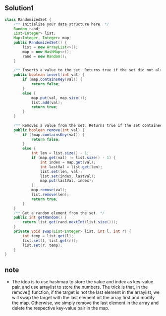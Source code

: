 ## Solution1
``` java
class RandomizedSet {
    /** Initialize your data structure here. */
    Random rand; 
    List<Integer> list;
    Map<Integer, Integer> map;
    public RandomizedSet() {
        list = new ArrayList<>();
        map = new HashMap<>();
        rand = new Random();
    }
    
    /** Inserts a value to the set. Returns true if the set did not already contain the specified element. */
    public boolean insert(int val) {
        if (map.containsKey(val)) {
            return false;
        }
        else {
            map.put(val, map.size());
            list.add(val);
            return true;
        }
    }
    
    /** Removes a value from the set. Returns true if the set contained the specified element. */
    public boolean remove(int val) {
        if (!map.containsKey(val)) {
            return false;
        }
        else {
            int len = list.size() - 1;
            if (map.get(val) != list.size() - 1) {
                int index = map.get(val);
                int lastVal = list.get(len);
                list.set(len, val);
                list.set(index, lastVal);
                map.put(lastVal, index);
            }
            map.remove(val);
            list.remove(len);
            return true;
        }
    }
    /** Get a random element from the set. */
    public int getRandom() {
        return list.get(rand.nextInt(list.size()));
    }
    private void swap(List<Integer> list, int l, int r) {
        int temp = list.get(l);
        list.set(l, list.get(r));
        list.set(r, temp);
    }
}
```

## note
* The idea is to use hashmap to store the value and index as key-value pair, and use arraylist to store the numbers. The trick
is that, in the remove() function, if the target is not the last element in the arraylist, we will swap the target with the 
last element int the array first and modify the map. Otherwise, we simply remove the last element in the array and delete the
respective key-value pair in the map.
